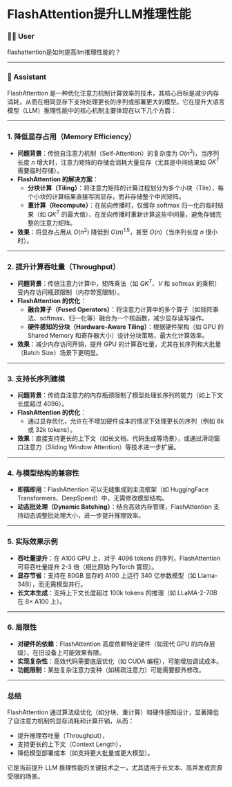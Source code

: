 # FlashAttention提升LLM推理性能

### 🧑‍💻 User

flashattention是如何提高llm推理性能的？

---

### 🤖 Assistant

FlashAttention 是一种优化注意力机制计算效率的技术，其核心目标是减少内存消耗，从而在相同显存下支持处理更长的序列或部署更大的模型。它在提升大语言模型（LLM）推理性能中的核心机制主要体现在以下几个方面：

---

### 1. **降低显存占用（Memory Efficiency）**
   - **问题背景**：传统自注意力机制（Self-Attention）的复杂度为 $O(n^2)$，当序列长度 $n$ 增大时，注意力矩阵的存储会消耗大量显存（尤其是中间结果如 $QK^T$ 需要临时存储）。
   - **FlashAttention 的解决方案**：
     - **分块计算（Tiling）**：将注意力矩阵的计算过程划分为多个小块（Tile），每个小块的计算结果直接写回显存，而非存储整个中间矩阵。
     - **重计算（Recompute）**：在前向传播时，仅缓存 softmax 归一化的临时结果（如 $QK^T$ 的最大值），在反向传播时重新计算这些中间量，避免存储完整的注意力矩阵。
   - **效果**：将显存占用从 $O(n^2)$ 降低到 $O(n)^{1.5}$，甚至 $O(n)$（当序列长度 $n$ 很小时）。

---

### 2. **提升计算吞吐量（Throughput）**
   - **问题背景**：传统注意力计算中，矩阵乘法（如 $QK^T$、$V$ 和 softmax 的乘积）受内存访问瓶颈限制（内存带宽限制）。
   - **FlashAttention 的优化**：
     - **融合算子（Fused Operators）**：将注意力计算中的多个算子（如矩阵乘法、softmax、归一化等）融合为一个核函数，减少显存读写操作。
     - **硬件感知的分块（Hardware-Aware Tiling）**：根据硬件架构（如 GPU 的 Shared Memory 和寄存器大小）设计分块策略，最大化计算效率。
   - **效果**：减少内存访问开销，提升 GPU 的计算吞吐量，尤其在长序列和大批量（Batch Size）场景下更明显。

---

### 3. **支持长序列建模**
   - **问题背景**：传统自注意力的内存瓶颈限制了模型处理长序列的能力（如上下文长度超过 4096）。
   - **FlashAttention 的优化**：
     - 通过显存优化，允许在不增加硬件成本的情况下处理更长的序列（例如 8k 或 32k tokens）。
   - **效果**：直接支持更长的上下文（如长文档、代码生成等场景），或通过滑动窗口注意力（Sliding Window Attention）等技术进一步扩展。

---

### 4. **与模型结构的兼容性**
   - **即插即用**：FlashAttention 可以无缝集成到主流框架（如 HuggingFace Transformers、DeepSpeed）中，无需修改模型结构。
   - **动态批处理（Dynamic Batching）**：结合高效内存管理，FlashAttention 支持动态调整批处理大小，进一步提升推理效率。

---

### 5. **实际效果示例**
   - **吞吐量提升**：在 A100 GPU 上，对于 4096 tokens 的序列，FlashAttention 可将吞吐量提升 2-3 倍（相比原始 PyTorch 實现）。
   - **显存节省**：支持在 80GB 显存的 A100 上运行 340 亿参数模型（如 Llama-34B），而无需模型并行。
   - **长文本生成**：支持上下文长度超过 100k tokens 的推理（如 LLaMA-2-70B 在 8× A100 上）。

---

### 6. **局限性**
   - **对硬件的依赖**：FlashAttention 高度依赖特定硬件（如现代 GPU 的内存层级），在旧设备上可能效果有限。
   - **实现复杂性**：高效代码需要底层优化（如 CUDA 编程），可能增加调试成本。
   - **功能限制**：某些复杂注意力变种（如稀疏注意力）可能需要额外修改。

---

### 总结
FlashAttention 通过算法级优化（如分块、重计算）和硬件感知设计，显著降低了自注意力机制的显存消耗和计算开销，从而：
- 提升推理吞吐量（Throughput），
- 支持更长的上下文（Context Length），
- 降低模型部署成本（如支持更大批量或更大模型）。

它是当前提升 LLM 推理性能的关键技术之一，尤其适用于长文本、高并发或资源受限的场景。